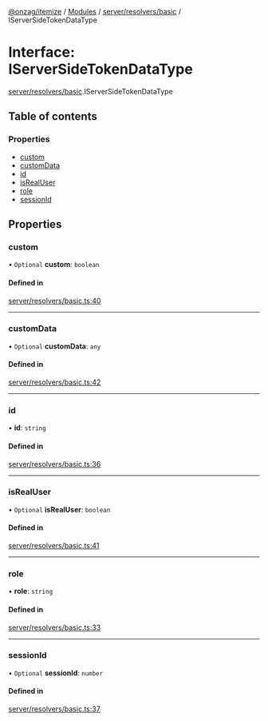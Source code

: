 [@onzag/itemize](../README.md) / [Modules](../modules.md) / [server/resolvers/basic](../modules/server_resolvers_basic.md) / IServerSideTokenDataType

# Interface: IServerSideTokenDataType

[server/resolvers/basic](../modules/server_resolvers_basic.md).IServerSideTokenDataType

## Table of contents

### Properties

- [custom](server_resolvers_basic.IServerSideTokenDataType.md#custom)
- [customData](server_resolvers_basic.IServerSideTokenDataType.md#customdata)
- [id](server_resolvers_basic.IServerSideTokenDataType.md#id)
- [isRealUser](server_resolvers_basic.IServerSideTokenDataType.md#isrealuser)
- [role](server_resolvers_basic.IServerSideTokenDataType.md#role)
- [sessionId](server_resolvers_basic.IServerSideTokenDataType.md#sessionid)

## Properties

### custom

• `Optional` **custom**: `boolean`

#### Defined in

[server/resolvers/basic.ts:40](https://github.com/onzag/itemize/blob/f2db74a5/server/resolvers/basic.ts#L40)

___

### customData

• `Optional` **customData**: `any`

#### Defined in

[server/resolvers/basic.ts:42](https://github.com/onzag/itemize/blob/f2db74a5/server/resolvers/basic.ts#L42)

___

### id

• **id**: `string`

#### Defined in

[server/resolvers/basic.ts:36](https://github.com/onzag/itemize/blob/f2db74a5/server/resolvers/basic.ts#L36)

___

### isRealUser

• `Optional` **isRealUser**: `boolean`

#### Defined in

[server/resolvers/basic.ts:41](https://github.com/onzag/itemize/blob/f2db74a5/server/resolvers/basic.ts#L41)

___

### role

• **role**: `string`

#### Defined in

[server/resolvers/basic.ts:33](https://github.com/onzag/itemize/blob/f2db74a5/server/resolvers/basic.ts#L33)

___

### sessionId

• `Optional` **sessionId**: `number`

#### Defined in

[server/resolvers/basic.ts:37](https://github.com/onzag/itemize/blob/f2db74a5/server/resolvers/basic.ts#L37)
